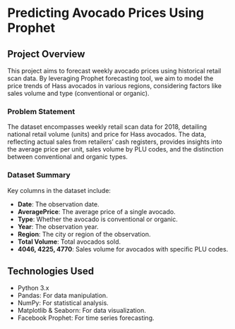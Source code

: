 # Predicting Avocado Prices Using Prophet

## Project Overview

This project aims to forecast weekly avocado prices using historical retail scan data. By leveraging Prophet forecasting tool, we aim to model the price trends of Hass avocados in various regions, considering factors like sales volume and type (conventional or organic).

### Problem Statement

The dataset encompasses weekly retail scan data for 2018, detailing national retail volume (units) and price for Hass avocados. The data, reflecting actual sales from retailers’ cash registers, provides insights into the average price per unit, sales volume by PLU codes, and the distinction between conventional and organic types.

### Dataset Summary

Key columns in the dataset include:
- **Date**: The observation date.
- **AveragePrice**: The average price of a single avocado.
- **Type**: Whether the avocado is conventional or organic.
- **Year**: The observation year.
- **Region**: The city or region of the observation.
- **Total Volume**: Total avocados sold.
- **4046, 4225, 4770**: Sales volume for avocados with specific PLU codes.

## Technologies Used

- Python 3.x
- Pandas: For data manipulation.
- NumPy: For statistical analysis.
- Matplotlib & Seaborn: For data visualization.
- Facebook Prophet: For time series forecasting.
